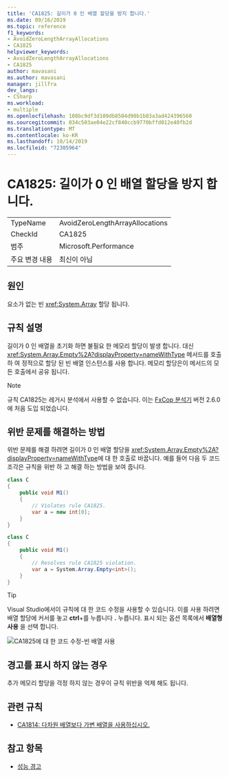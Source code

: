 ```yaml
---
title: 'CA1825: 길이가 0 인 배열 할당을 방지 합니다.'
ms.date: 09/16/2019
ms.topic: reference
f1_keywords:
- AvoidZeroLengthArrayAllocations
- CA1825
helpviewer_keywords:
- AvoidZeroLengthArrayAllocations
- CA1825
author: mavasani
ms.author: mavasani
manager: jillfra
dev_langs:
- CSharp
ms.workload:
- multiple
ms.openlocfilehash: 108bc9df3d109db8504d90b1b83a3ad424396560
ms.sourcegitcommit: 034c503ae04e22cf840ccb9770bffd012e40fb2d
ms.translationtype: MT
ms.contentlocale: ko-KR
ms.lasthandoff: 10/14/2019
ms.locfileid: "72305964"
---
```

# <a name="ca1825-avoid-zero-length-array-allocations"></a>CA1825: 길이가 0 인 배열 할당을 방지 합니다.

|||
|-|-|
|TypeName|AvoidZeroLengthArrayAllocations|
|CheckId|CA1825|
|범주|Microsoft.Performance|
|주요 변경 내용|최신이 아님|

## <a name="cause"></a>원인

요소가 없는 빈 <xref:System.Array> 할당 됩니다.

## <a name="rule-description"></a>규칙 설명

길이가 0 인 배열을 초기화 하면 불필요 한 메모리 할당이 발생 합니다. 대신 <xref:System.Array.Empty%2A?displayProperty=nameWithType> 메서드를 호출 하 여 정적으로 할당 된 빈 배열 인스턴스를 사용 합니다. 메모리 할당은이 메서드의 모든 호출에서 공유 됩니다.

> [!NOTE]
> 규칙 CA1825는 레거시 분석에서 사용할 수 없습니다. 이는 [FxCop 분석기](https://www.nuget.org/packages/Microsoft.CodeAnalysis.FxCopAnalyzers) 버전 2.6.0에 처음 도입 되었습니다.

## <a name="how-to-fix-violations"></a>위반 문제를 해결하는 방법

위반 문제를 해결 하려면 길이가 0 인 배열 할당을 <xref:System.Array.Empty%2A?displayProperty=nameWithType>에 대 한 호출로 바꿉니다. 예를 들어 다음 두 코드 조각은 규칙을 위반 하 고 해결 하는 방법을 보여 줍니다.

```csharp
class C
{
    public void M1()
    {
        // Violates rule CA1825.
        var a = new int[0];
    }
}
```

```csharp
class C
{
    public void M1()
    {
        // Resolves rule CA1825 violation.
        var a = System.Array.Empty<int>();
    }
}
```

> [!TIP]
> Visual Studio에서이 규칙에 대 한 코드 수정을 사용할 수 있습니다. 이를 사용 하려면 배열 할당에 커서를 놓고 **ctrl**+를 누릅니다 **.** 누릅니다. 표시 되는 옵션 목록에서 **배열형 사용** 을 선택 합니다.
>
> ![CA1825에 대 한 코드 수정-빈 배열 사용](media/ca1825-codefix.png)

## <a name="when-to-suppress-warnings"></a>경고를 표시 하지 않는 경우

추가 메모리 할당을 걱정 하지 않는 경우이 규칙 위반을 억제 해도 됩니다.

## <a name="related-rules"></a>관련 규칙

- [CA1814: 다차원 배열보다 가변 배열을 사용하십시오.](ca1814.md)

## <a name="see-also"></a>참고 항목

- [성능 경고](../code-quality/performance-warnings.md)
